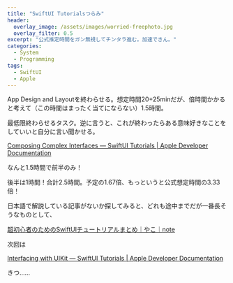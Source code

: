 ```yaml
---
title: "SwiftUI Tutorialsつらみ"
header:
  overlay_image: /assets/images/worried-freephoto.jpg
  overlay_filter: 0.5
excerpt: "公式推定時間をガン無視してチンタラ進む。加速できん。"
categories:
  - System
  - Programming
tags:
  - SwiftUI
  - Apple
---
```


App Design and Layoutを終わらせる。想定時間20+25minだが、倍時間かかると考えて（この時間はまったく当てにならない）1.5時間。

最低限終わらせるタスク。逆に言うと、これが終わったらある意味好きなことをしていいと自分に言い聞かせる。

[Composing Complex Interfaces — SwiftUI Tutorials \| Apple Developer Documentation](https://developer.apple.com/tutorials/swiftui/composing-complex-interfaces)

なんと1.5時間で前半のみ！

後半は1時間！合計2.5時間。予定の1.67倍、もっというと公式想定時間の3.33倍！

日本語で解説している記事がないか探してみると、どれも途中までだが一番長そうなものとして、

[超初心者のためのSwiftUIチュートリアルまとめ｜やこ｜note](https://note.com/nyakko/m/m6c036d624ab2)

次回は

[Interfacing with UIKit — SwiftUI Tutorials \| Apple Developer Documentation](https://developer.apple.com/tutorials/swiftui/interfacing-with-uikit)

きつ……
